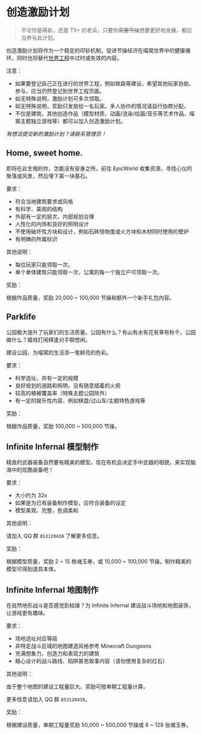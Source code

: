 # 创造激励计划

> 不论你是萌新，还是 T5+ 的老兵，只要你~~需要节操~~想要更好地发展，都应当参与此计划。

创造激励计划将作为一个稳定的印钞机制，促进节操经济在喵窝世界中的健康循环。同时也将替代[世界工程](projects.md)中过时或失效的内容。

注意：

- 如果要登记自己正在进行的世界工程，例如铁路等建设，希望其他玩家协助、参与，应当仍然登记到世界工程页面。
- 如无特殊说明，激励计划可多次领取。
- 如无特殊说明，奖励只发放给一名玩家。多人协作的情况请自行协商分配。
- 不仅是建筑，其他创造作品（模型材质、动画/渲染/绘画/音乐等艺术作品、喵窝主题独立游戏等）都可以加入创造激励计划。

*有想法提交新的激励计划？请联系管理员！*

## Home, sweet home.

即将在此生根的你，怎能没有安身之所。前往 EpicWorld 收集资源，寻找心仪的聚落或风景，然后埋下第一块基石。

要求：

- 符合当地建筑要求或风格
- 有科学、美观的结构
- 外部有一定的层次，内部规划合理
- 人性化的内饰和良好的照明设计
- 不使用破坏性方块和设计，例如石砖怪物蛋或火方块和木材同时使用的壁炉
- 有明确的所属标识

其他说明：

- 每位玩家只能领取一次。
- 单个单体建筑只能领取一次，公寓的每一个独立户可领取一次。

奖励：

根据作品质量，奖励 20,000 ~ 100,000 节操和额外一个新手礼包内容。

## Parklife

公园极大提升了玩家们的生活质量。公园有什么？有山有水有花有草有秋千。公园做什么？嬉戏打闹棋逢对手聊悠闲。

建设公园，为喵窝的生活添一笔鲜亮的色彩。

要求：

- 科学选址，并有一定的规模
- 良好规划的道路和照明，没有随意插着的火把
- 较高的植被覆盖率（特殊主题公园除外）
- 有一定的娱乐性内容，例如棋盘/过山车/主题特色游戏等

奖励：

根据作品质量，奖励 100,000 ~ 500,000 节操。

## Infinite Infernal 模型制作

精良的武器装备自然要有精美的模型。现在有机会决定手中武器的相貌，来实现脑海中的炫酷装备吧！

要求：

- 大小约为 32x
- 如果是为已有装备制作模型，应符合装备的设定
- 模型美观、完整，色调柔和

其他说明：

请加入 QQ 群 `853120438` 了解更多信息。

奖励：

根据模型质量，奖励 2 ~ 15 枚魂玉券，或 10,000 ~ 100,000 节操。制作精美的模型可得到道具本体。

## Infinite Infernal 地图制作

在自然地形战斗是否感觉到枯燥？为 Infinite Infernal 建设战斗场地和地图装饰，让游戏更有趣味。

要求：

- 场地选址对应等级
- 非特定战斗区域的地图建造风格参考 Minecraft Dungeons
- 充满想象力、创造力和表现力的建筑
- 精心设计的战斗路线、陷阱甚至故事内容（请勿使用复杂的红石）

其他说明：

由于整个地图的建设工程量巨大，奖励可按单期工程量计算。

更多信息请加入 QQ 群 `853120438`。

奖励：

根据建设质量，单期工程量奖励 50,000 ~ 500,000 节操或 8 ~ 128 张魂玉券。

